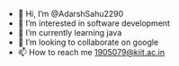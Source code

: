 - 👋 Hi, I’m @AdarshSahu2290
- 👀 I’m interested in software development
- 🌱 I’m currently learning java
- 💞️ I’m looking to collaborate on google 
- 📫 How to reach me 1905079@kiit.ac.in

<!---
AdarshSahu2290/AdarshSahu2290 is a ✨ special ✨ repository because its `README.md` (this file) appears on your GitHub profile.
You can click the Preview link to take a look at your changes.
--->
